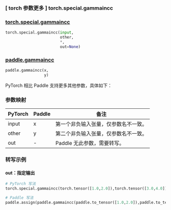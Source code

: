 ### [ torch 参数更多 ] torch.special.gammaincc

### [torch.special.gammaincc](https://pytorch.org/docs/stable/special.html#torch.special.gammaincc)

```python
torch.special.gammaincc(input,
                        other,
                        *,
                        out=None)
```

### [paddle.gammaincc](https://www.paddlepaddle.org.cn/documentation/docs/zh/2.6/api/index_cn.html)

```python
paddle.gammaincc(x,
                 y)
```

PyTorch 相比 Paddle 支持更多其他参数，具体如下：

### 参数映射

| PyTorch       | Paddle | 备注                                                         |
| ------------- | ------ | ------------------------------------------------------------ |
| input           | x      |  第一个非负输入张量，仅参数名不一致。         |
| other           | y      | 第二个非负输入张量，仅参数名不一致。         |
| out        | -      | Paddle 无此参数，需要转写。 |

### 转写示例
#### out：指定输出
```python
# PyTorch 写法
torch.special.gammaincc(torch.tensor([1.0,2.0]),torch.tensor([3.0,4.0]),out=y)

# Paddle 写法
paddle.assign(paddle.gammaincc(paddle.to_tensor([1.0,2.0]),paddle.to_tensor([3.0,4.0])), y)
```
